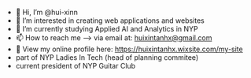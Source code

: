 - 👋 Hi, I’m @hui-xinn
- 👀 I’m interested in creating web applications and websites
- 🌱 I’m currently studying Applied AI and Analytics in NYP
- 📫 How to reach me --> via email at: huixintanhx@gmail.com
- 💞️ View my online profile here: https://huixintanhx.wixsite.com/my-site
- part of NYP Ladies In Tech (head of planning commitee)
- current president of NYP Guitar Club

<!---
hui-xinn/hui-xinn is a ✨ special ✨ repository because its `README.md` (this file) appears on your GitHub profile.
You can click the Preview link to take a look at your changes.
--->
